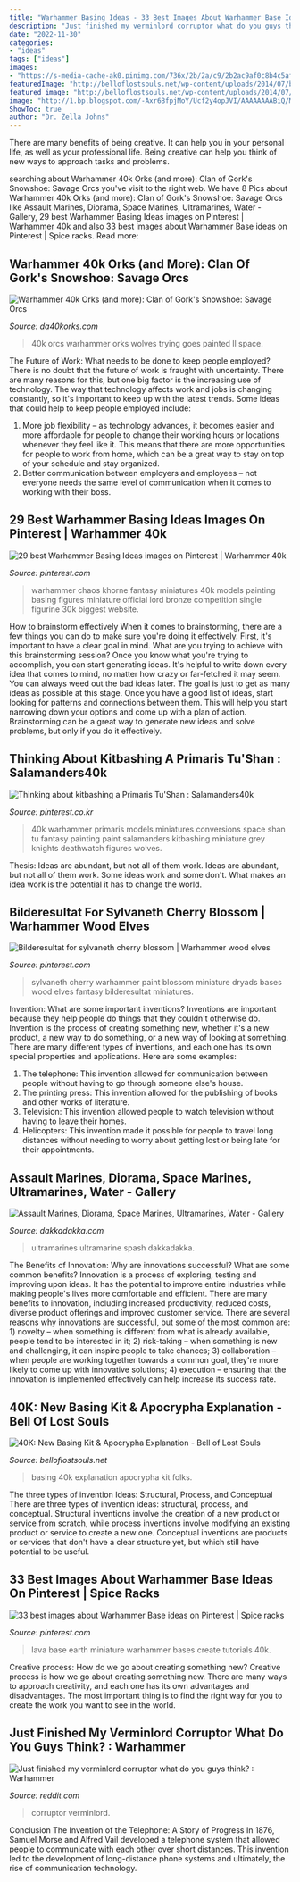 ```yaml
---
title: "Warhammer Basing Ideas - 33 Best Images About Warhammer Base Ideas On Pinterest"
description: "Just finished my verminlord corruptor what do you guys think? : warhammer"
date: "2022-11-30"
categories:
- "ideas"
tags: ["ideas"]
images:
- "https://s-media-cache-ak0.pinimg.com/736x/2b/2a/c9/2b2ac9af0c8b4c5af8a45c9863abcaf0.jpg"
featuredImage: "http://belloflostsouls.net/wp-content/uploads/2014/07/basing-02.jpg"
featured_image: "http://belloflostsouls.net/wp-content/uploads/2014/07/basing-02.jpg"
image: "http://1.bp.blogspot.com/-Axr6BfpjMoY/Ucf2y4opJVI/AAAAAAAABiQ/MH6nNY5N_Lw/s1600/DSCN1237.JPG"
ShowToc: true
author: "Dr. Zella Johns"
---
```



There are many benefits of being creative. It can help you in your personal life, as well as your professional life. Being creative can help you think of new ways to approach tasks and problems.

	

		
searching about Warhammer 40k Orks (and more): Clan of Gork&#039;s Snowshoe: Savage Orcs you've visit to the right web. We have 8 Pics about Warhammer 40k Orks (and more): Clan of Gork&#039;s Snowshoe: Savage Orcs like Assault Marines, Diorama, Space Marines, Ultramarines, Water - Gallery, 29 best Warhammer Basing Ideas images on Pinterest | Warhammer 40k and also 33 best images about Warhammer Base ideas on Pinterest | Spice racks. Read more:
		
    
## Warhammer 40k Orks (and More): Clan Of Gork&#039;s Snowshoe: Savage Orcs

<img loading=lazy src="http://1.bp.blogspot.com/-Axr6BfpjMoY/Ucf2y4opJVI/AAAAAAAABiQ/MH6nNY5N_Lw/s1600/DSCN1237.JPG" onerror="this.onerror=null;this.src='https://tse3.mm.bing.net/th?id=OIP.0aCuqbDoUxGZrTsrxp4EcwHaFj&amp;pid=15.1';" alt="Warhammer 40k Orks (and more): Clan of Gork&#039;s Snowshoe: Savage Orcs">

_Source: da40korks.com_

>40k orcs warhammer orks wolves trying goes painted ll space. 

	

The Future of Work: What needs to be done to keep people employed?
There is no doubt that the future of work is fraught with uncertainty. There are many reasons for this, but one big factor is the increasing use of technology. The way that technology affects work and jobs is changing constantly, so it's important to keep up with the latest trends. Some ideas that could help to keep people employed include: 
1) More job flexibility – as technology advances, it becomes easier and more affordable for people to change their working hours or locations whenever they feel like it. This means that there are more opportunities for people to work from home, which can be a great way to stay on top of your schedule and stay organized. 
2) Better communication between employers and employees – not everyone needs the same level of communication when it comes to working with their boss.

    
## 29 Best Warhammer Basing Ideas Images On Pinterest | Warhammer 40k

<img loading=lazy src="https://i.pinimg.com/736x/c9/48/71/c94871d194a3ba1e6f6745be482fb292--warhammer-k-chaos-warhammer-models.jpg" onerror="this.onerror=null;this.src='https://tse1.mm.bing.net/th?id=OIP.sBfbwsrSWrmEWgZVCt1Q1AHaOg&amp;pid=15.1';" alt="29 best Warhammer Basing Ideas images on Pinterest | Warhammer 40k">

_Source: pinterest.com_

>warhammer chaos khorne fantasy miniatures 40k models painting basing figures miniature official lord bronze competition single figurine 30k biggest website. 

	

How to brainstorm effectively
When it comes to brainstorming, there are a few things you can do to make sure you're doing it effectively. First, it's important to have a clear goal in mind. What are you trying to achieve with this brainstorming session? Once you know what you're trying to accomplish, you can start generating ideas. It's helpful to write down every idea that comes to mind, no matter how crazy or far-fetched it may seem. You can always weed out the bad ideas later. The goal is just to get as many ideas as possible at this stage. Once you have a good list of ideas, start looking for patterns and connections between them. This will help you start narrowing down your options and come up with a plan of action. Brainstorming can be a great way to generate new ideas and solve problems, but only if you do it effectively.

    
## Thinking About Kitbashing A Primaris Tu&#039;Shan : Salamanders40k

<img loading=lazy src="https://i.pinimg.com/736x/a3/a2/72/a3a27273a85837093e4483da60cd107d.jpg" onerror="this.onerror=null;this.src='https://tse3.mm.bing.net/th?id=OIP.QZ8_Kg9Zo5QgMm2qT5CRHAHaHa&amp;pid=15.1';" alt="Thinking about kitbashing a Primaris Tu&#039;Shan : Salamanders40k">

_Source: pinterest.co.kr_

>40k warhammer primaris models miniatures conversions space shan tu fantasy painting paint salamanders kitbashing miniature grey knights deathwatch figures wolves. 

	

Thesis: Ideas are abundant, but not all of them work.
Ideas are abundant, but not all of them work. Some ideas work and some don't. What makes an idea work is the potential it has to change the world.

    
## Bilderesultat For Sylvaneth Cherry Blossom | Warhammer Wood Elves

<img loading=lazy src="https://i.pinimg.com/originals/36/62/c2/3662c2366cca538333dc0a87bab3f8c3.jpg" onerror="this.onerror=null;this.src='https://tse2.mm.bing.net/th?id=OIP.m4i7204VcIYhMAVf9A67dAHaFj&amp;pid=15.1';" alt="Bilderesultat for sylvaneth cherry blossom | Warhammer wood elves">

_Source: pinterest.com_

>sylvaneth cherry warhammer paint blossom miniature dryads bases wood elves fantasy bilderesultat miniatures. 

	

Invention: What are some important inventions?
Inventions are important because they help people do things that they couldn't otherwise do. Invention is the process of creating something new, whether it's a new product, a new way to do something, or a new way of looking at something. There are many different types of inventions, and each one has its own special properties and applications. Here are some examples: 
1. The telephone: This invention allowed for communication between people without having to go through someone else's house.
2. The printing press: This invention allowed for the publishing of books and other works of literature.
3. Television: This invention allowed people to watch television without having to leave their homes.
4. Helicopters: This invention made it possible for people to travel long distances without needing to worry about getting lost or being late for their appointments.

    
## Assault Marines, Diorama, Space Marines, Ultramarines, Water - Gallery

<img loading=lazy src="https://images.dakkadakka.com/gallery/2012/1/31/323762_md-Assault Marines%2C Diorama%2C Space Marines%2C Ultramarines%2C Water.jpg" onerror="this.onerror=null;this.src='https://tse3.mm.bing.net/th?id=OIP.yZeESzaHPPO1KE6HQMVCdgHaFj&amp;pid=15.1';" alt="Assault Marines, Diorama, Space Marines, Ultramarines, Water - Gallery">

_Source: dakkadakka.com_

>ultramarines ultramarine spash dakkadakka. 

	

The Benefits of Innovation: Why are innovations successful? What are some common benefits?
Innovation is a process of exploring, testing and improving upon ideas. It has the potential to improve entire industries while making people's lives more comfortable and efficient. There are many benefits to innovation, including increased productivity, reduced costs, diverse product offerings and improved customer service.
There are several reasons why innovations are successful, but some of the most common are: 1) novelty – when something is different from what is already available, people tend to be interested in it; 2) risk-taking – when something is new and challenging, it can inspire people to take chances; 3) collaboration – when people are working together towards a common goal, they're more likely to come up with innovative solutions; 4) execution – ensuring that the innovation is implemented effectively can help increase its success rate.

    
## 40K: New Basing Kit &amp; Apocrypha Explanation - Bell Of Lost Souls

<img loading=lazy src="http://belloflostsouls.net/wp-content/uploads/2014/07/basing-02.jpg" onerror="this.onerror=null;this.src='https://tse2.mm.bing.net/th?id=OIP.n3b_qwipDLWe-OwcXwF1uAAAAA&amp;pid=15.1';" alt="40K: New Basing Kit &amp; Apocrypha Explanation - Bell of Lost Souls">

_Source: belloflostsouls.net_

>basing 40k explanation apocrypha kit folks. 

	

The three types of invention Ideas: Structural, Process, and Conceptual
There are three types of invention ideas: structural, process, and conceptual. Structural inventions involve the creation of a new product or service from scratch, while process inventions involve modifying an existing product or service to create a new one. Conceptual inventions are products or services that don't have a clear structure yet, but which still have potential to be useful.

    
## 33 Best Images About Warhammer Base Ideas On Pinterest | Spice Racks

<img loading=lazy src="https://s-media-cache-ak0.pinimg.com/736x/2b/2a/c9/2b2ac9af0c8b4c5af8a45c9863abcaf0.jpg" onerror="this.onerror=null;this.src='https://tse3.mm.bing.net/th?id=OIP.VbFN_NoMWxfAyltvku0mLAHaFj&amp;pid=15.1';" alt="33 best images about Warhammer Base ideas on Pinterest | Spice racks">

_Source: pinterest.com_

>lava base earth miniature warhammer bases create tutorials 40k. 

	

Creative process: How do we go about creating something new?
Creative process is how we go about creating something new. There are many ways to approach creativity, and each one has its own advantages and disadvantages. The most important thing is to find the right way for you to create the work you want to see in the world.

    
## Just Finished My Verminlord Corruptor What Do You Guys Think? : Warhammer

<img loading=lazy src="https://i.redd.it/49h269ylf0241.jpg" onerror="this.onerror=null;this.src='https://tse4.mm.bing.net/th?id=OIP.2CoDvXvJj1eSR5IsADfKBAHaEK&amp;pid=15.1';" alt="Just finished my verminlord corruptor what do you guys think? : Warhammer">

_Source: reddit.com_

>corruptor verminlord. 

	

Conclusion
The Invention of the Telephone: A Story of Progress
In 1876, Samuel Morse and Alfred Vail developed a telephone system that allowed people to communicate with each other over short distances. This invention led to the development of long-distance phone systems and ultimately, the rise of communication technology.

